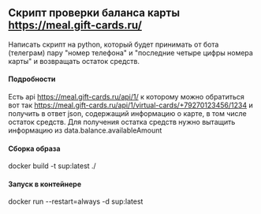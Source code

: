 ## Скрипт проверки баланса карты https://meal.gift-cards.ru/

Написать скрипт на python, который будет принимать от бота (телеграм) пару "номер телефона" и "последние четыре цифры номера карты" и возвращать остаток средств.

#### Подробности

Есть api https://meal.gift-cards.ru/api/1/ к которому можно обратиться вот так
https://meal.gift-cards.ru/api/1/virtual-cards/+79270123456/1234
и получить в ответ json, содержащий информацию о карте, в том числе остаток средств. 
Для получения остатка средств нужно вытащить информацию из data.balance.availableAmount

#### Сборка образа

docker build -t sup:latest ./

#### Запуск в контейнере

docker run --restart=always -d sup:latest
